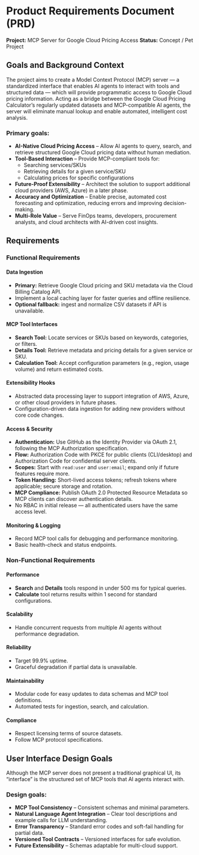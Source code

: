 # Product Requirements Document (PRD)

**Project:** MCP Server for Google Cloud Pricing Access
**Status:** Concept / Pet Project

## Goals and Background Context

The project aims to create a Model Context Protocol (MCP) server — a standardized interface that enables AI agents to interact with tools and structured data — which will provide programmatic access to Google Cloud pricing information. Acting as a bridge between the Google Cloud Pricing Calculator’s regularly updated datasets and MCP-compatible AI agents, the server will eliminate manual lookup and enable automated, intelligent cost analysis.

### Primary goals:

- **AI-Native Cloud Pricing Access** – Allow AI agents to query, search, and retrieve structured Google Cloud pricing data without human mediation.
- **Tool-Based Interaction** – Provide MCP-compliant tools for:
  - Searching services/SKUs
  - Retrieving details for a given service/SKU
  - Calculating prices for specific configurations
- **Future-Proof Extensibility** – Architect the solution to support additional cloud providers (AWS, Azure) in a later phase.
- **Accuracy and Optimization** – Enable precise, automated cost forecasting and optimization, reducing errors and improving decision-making.
- **Multi-Role Value** – Serve FinOps teams, developers, procurement analysts, and cloud architects with AI-driven cost insights.

## Requirements

### Functional Requirements

#### Data Ingestion

- **Primary:** Retrieve Google Cloud pricing and SKU metadata via the Cloud Billing Catalog API.
- Implement a local caching layer for faster queries and offline resilience.
- **Optional fallback:** ingest and normalize CSV datasets if API is unavailable.

#### MCP Tool Interfaces

- **Search Tool:** Locate services or SKUs based on keywords, categories, or filters.
- **Details Tool:** Retrieve metadata and pricing details for a given service or SKU.
- **Calculation Tool:** Accept configuration parameters (e.g., region, usage volume) and return estimated costs.

#### Extensibility Hooks

- Abstracted data processing layer to support integration of AWS, Azure, or other cloud providers in future phases.
- Configuration-driven data ingestion for adding new providers without core code changes.

#### Access & Security

- **Authentication:** Use GitHub as the Identity Provider via OAuth 2.1, following the MCP Authorization specification.
- **Flow:** Authorization Code with PKCE for public clients (CLI/desktop) and Authorization Code for confidential server clients.
- **Scopes:** Start with `read:user` and `user:email`; expand only if future features require more.
- **Token Handling:** Short-lived access tokens; refresh tokens where applicable; secure storage and rotation.
- **MCP Compliance:** Publish OAuth 2.0 Protected Resource Metadata so MCP clients can discover authentication details.
- No RBAC in initial release — all authenticated users have the same access level.

#### Monitoring & Logging

- Record MCP tool calls for debugging and performance monitoring.
- Basic health-check and status endpoints.

### Non-Functional Requirements

#### Performance

- **Search** and **Details** tools respond in under 500 ms for typical queries.
- **Calculate** tool returns results within 1 second for standard configurations.

#### Scalability

- Handle concurrent requests from multiple AI agents without performance degradation.

#### Reliability

- Target 99.9% uptime.
- Graceful degradation if partial data is unavailable.

#### Maintainability

- Modular code for easy updates to data schemas and MCP tool definitions.
- Automated tests for ingestion, search, and calculation.

#### Compliance

- Respect licensing terms of source datasets.
- Follow MCP protocol specifications.

## User Interface Design Goals

Although the MCP server does not present a traditional graphical UI, its “interface” is the structured set of MCP tools that AI agents interact with.

### Design goals:

- **MCP Tool Consistency** – Consistent schemas and minimal parameters.
- **Natural Language Agent Integration** – Clear tool descriptions and example calls for LLM understanding.
- **Error Transparency** – Standard error codes and soft-fail handling for partial data.
- **Versioned Tool Contracts** – Versioned interfaces for safe evolution.
- **Future Extensibility** – Schemas adaptable for multi-cloud support.
